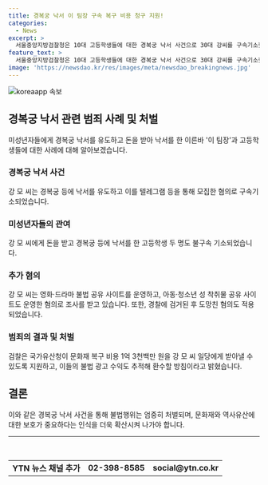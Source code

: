```yaml
---
title: 경복궁 낙서 이 팀장 구속 복구 비용 청구 지원!
categories:
  - News
excerpt: >
  서울중앙지방검찰청은 10대 고등학생들에 대한 경복궁 낙서 사건으로 30대 강씨를 구속기소했습니다. 강씨는 영화·드라마 불법 공유를 홍보하기 위해 낙서를 요청하고, 아동·청소년 성착취물 공유 사이트를 운영한 것으로 밝혀졌습니다. 또한, 국가유산청이 복구비용을 강씨 일당에게 받아내고 불법 광고 수익을 환수할 방침입니다.
feature_text: >
  서울중앙지방검찰청은 10대 고등학생들에 대한 경복궁 낙서 사건으로 30대 강씨를 구속기소했습니다. 강씨는 영화·드라마 불법 공유를 홍보하기 위해 낙서를 요청하고, 아동·청소년 성착취물 공유 사이트를 운영한 것으로 밝혀졌습니다. 또한, 국가유산청이 복구비용을 강씨 일당에게 받아내고 불법 광고 수익을 환수할 방침입니다.
image: 'https://newsdao.kr/res/images/meta/newsdao_breakingnews.jpg'
---
```


<p><img src="https://newsdao.kr/res/images/meta/newsdao_breakingnews.jpg" alt="koreaapp 속보" /></p>

<h2 data-ke-size="size26">경복궁 낙서 관련 범죄 사례 및 처벌</h2>

<p data-ke-size="size16">미성년자들에게 경복궁 낙서를 유도하고 돈을 받아 낙서를 한 이른바 '이 팀장'과 고등학생들에 대한 사례에 대해 알아보겠습니다.</p>

<h3><b>경복궁 낙서 사건</b></h3>

<p data-ke-size="size16">강 모 씨는 경복궁 등에 낙서를 유도하고 이를 텔레그램 등을 통해 모집한 혐의로 구속기소되었습니다.</p>

<h3><b>미성년자들의 관여</b></h3>

<p data-ke-size="size16">강 모 씨에게 돈을 받고 경복궁 등에 낙서를 한 고등학생 두 명도 불구속 기소되었습니다.</p>

<h3><b>추가 혐의</b></h3>

<p data-ke-size="size16">강 모 씨는 영화·드라마 불법 공유 사이트를 운영하고, 아동·청소년 성 착취물 공유 사이트도 운영한 혐의로 조사를 받고 있습니다. 또한, 경찰에 검거된 후 도망친 혐의도 적용되었습니다.</p>

<h3><b>범죄의 결과 및 처벌</b></h3>

<p data-ke-size="size16">검찰은 국가유산청이 문화재 복구 비용 1억 3천백만 원을 강 모 씨 일당에게 받아낼 수 있도록 지원하고, 이들의 불법 광고 수익도 추적해 환수할 방침이라고 밝혔습니다.</p>

<h2 data-ke-size="size26">결론</h2>

<p data-ke-size="size16">이와 같은 경복궁 낙서 사건을 통해 불법행위는 엄중히 처벌되며, 문화재와 역사유산에 대한 보호가 중요하다는 인식을 더욱 확산시켜 나가야 합니다.</p>

<hr data-ke-size="size16">

<p data-ke-size="size16">&nbsp;</p>

<table>
<tbody>
<tr>
<td style="text-align: center; height: 17px;"><b>YTN 뉴스 채널 추가</b></td>
<td style="text-align: center; height: 17px;"><b>02-398-8585</b></td>
<td style="text-align: center; height: 17px;"><b>social@ytn.co.kr</b></td>
</tr>
</tbody>
</table>

<p data-ke-size="size16">&nbsp;</p>

